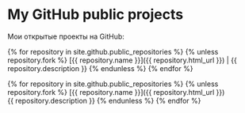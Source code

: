 ﻿My GitHub public projects 
=========================

Мои открытые проекты на GitHub:

{% for repository in site.github.public_repositories %}
  {% unless repository.fork %}
[{{ repository.name }}]({{ repository.html_url }}) | {{ repository.description }}
  {% endunless %}
{% endfor %}

{% for repository in site.github.public_repositories %}
  {% unless repository.fork %}
[{{ repository.name }}]({{ repository.html_url }})  
{{ repository.description }}
  {% endunless %}
{% endfor %}
